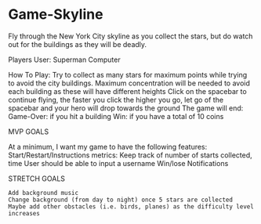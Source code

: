 # Game-Skyline
Fly through the New York City skyline as you collect the stars, but do watch out for the buildings as they will be deadly. 

Players 
User: Superman 
Computer 

How To Play:
    Try to collect as many stars for maximum points while trying to avoid the city buildings. 
    Maximum concentration will be needed to avoid each building as these will have different heights 
    Click on the spacebar to continue flying, the faster you click the higher you go, let go of the spacebar and your hero will drop towards the ground
    The game will end:
      Game-Over:  if you hit a building 
      Win: if you have a total of 10 coins 

MVP GOALS

At a minimum, I want my game to have the following features: 
    Start/Restart/Instructions
    metrics: Keep track of number of starts collected, time
    User should be able to input a username
    Win/lose Notifications


STRETCH GOALS

    Add background music 
    Change background (from day to night) once 5 stars are collected 
    Maybe add other obstacles (i.e. birds, planes) as the difficulty level increases 
